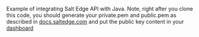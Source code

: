 Example of integrating Salt Edge API with Java.
Note, right after you clone this code, you should generate your private.pem and public.pem as described in [docs.saltedge.com](https://docs.saltedge.com/v6/#security-signature) and put the public key content in your [dashboard](https://www.saltedge.com/clients/api_keys)
